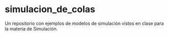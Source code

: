 # simulacion_de_colas
Un repositorio con ejemplos de modelos de simulación vistos en clase para la materia de Simulación.
